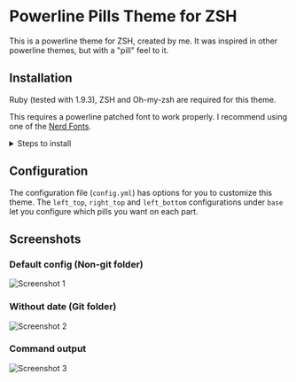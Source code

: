 # Powerline Pills Theme for ZSH

This is a powerline theme for ZSH, created by me.
It was inspired in other powerline themes, but with a "pill" feel to it.

## Installation

Ruby (tested with 1.9.3), ZSH and Oh-my-zsh are required for this theme.

This requires a powerline patched font to work properly. I recommend using one of the [Nerd Fonts](https://github.com/ryanoasis/nerd-fonts).

<details>
<summary>Steps to install</summary>
1. Clone this repository:  
  `git clone git@github.com:lucasqueiroz/powerline-pills-zsh.git`
2. Cd into the folder that you cloned, then into the `install` folder
3. Run the following command to install the theme (Warning: it will change your current zsh theme!)  
  `./install.zsh`
4. Reload your terminal (or open a new tab)
</details>

## Configuration
The configuration file (`config.yml`) has options for you to customize this theme.
The `left_top`, `right_top` and `left_bottom` configurations under `base` let you configure which pills you want on each part.

## Screenshots

### Default config (Non-git folder)

![Screenshot 1](https://github.com/lucasqueiroz/powerline-pills-zsh/blob/master/screenshots/screenshot_1.png?raw=true)

### Without date (Git folder)

![Screenshot 2](https://github.com/lucasqueiroz/powerline-pills-zsh/blob/master/screenshots/screenshot_2.png?raw=true)

### Command output

![Screenshot 3](https://github.com/lucasqueiroz/powerline-pills-zsh/blob/master/screenshots/screenshot_3.png?raw=true)